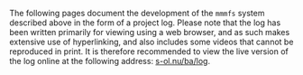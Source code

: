 The following pages document the development of the `mmmfs` system described above in the form of a project log.
Please note that the log has been written primarily for viewing using a web browser, and as such makes extensive use of
hyperlinking, and also includes some videos that cannot be reproduced in print. It is therefore recommended to view the
live version of the log online at the following address: [s-ol.nu/ba/log](https://s-ol.nu/ba/log).
